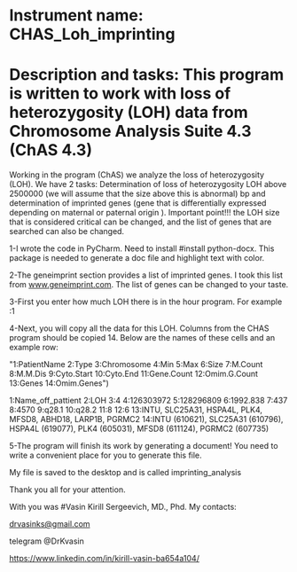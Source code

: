 # Instrument name: CHAS_Loh_imprinting

# Description and tasks: This program is written to work with loss of heterozygosity (LOH) data from Chromosome Analysis Suite 4.3 (ChAS 4.3) 

Working in the program (ChAS) we analyze the loss of heterozygosity (LOH).
We have 2 tasks: Determination of loss of heterozygosity LOH above 2500000 (we will assume that the size above this is abnormal) bp and determination of imprinted genes (gene that is differentially expressed depending on maternal or paternal origin ). 
Important point!!! the LOH size that is considered critical can be changed, and the list of genes that are searched can also be changed.


1-I wrote the code in PyCharm. Need to install #install python-docx.
This package is needed to generate a doc file and highlight text with color.

2-The geneimprint section provides a list of imprinted genes. I took this list from www.geneimprint.com. The list of genes can be changed to your taste.
 
3-First you enter how much LOH there is in the hour program. For example :1 

4-Next, you will copy all the data for this LOH. Columns from the CHAS program should be copied 14.
Below are the names of these cells and an example row:

"1:PatientName 2:Type 3:Chromosome 4:Min 5:Max 6:Size 7:M.Count 8:M.M.Dis 9:Cyto.Start 10:Cyto.End 11:Gene.Count 12:Omim.G.Count 13:Genes 14:Omim.Genes")

1:Name_off_pattient 2:LOH	3:4	4:126303972	5:128296809	6:1992.838	7:437	8:4570	9:q28.1	10:q28.2	11:8	12:6	13:INTU, SLC25A31, HSPA4L, PLK4, MFSD8, ABHD18, LARP1B, PGRMC2	14:INTU (610621), SLC25A31 (610796), HSPA4L (619077), PLK4 (605031), MFSD8 (611124), PGRMC2 (607735)

5-The program will finish its work by generating a document!
You need to write a convenient place for you to generate this file.

My file is saved to the desktop and is called imprinting_analysis 


Thank you all for your attention. 

With you was 
#Vasin Kirill Sergeevich, MD., Phd. 
My contacts:

drvasinks@gmail.com

telegram @DrKvasin

https://www.linkedin.com/in/kirill-vasin-ba654a104/
